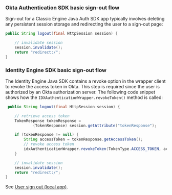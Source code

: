### Okta Authentication SDK basic sign-out flow

Sign-out for a Classic Engine Java Auth SDK app typically involves deleting any persistent session storage and redirecting the user to a sign-out page:

```java
public String logout(final HttpSession session) {

    // invalidate session
    session.invalidate();
    return "redirect:/";
}
```

### Identity Engine SDK basic sign-out flow

The Identity Engine Java SDK contains a revoke option in the wrapper client to revoke the access token in Okta. This step is required since the user is authorized by an Okta authorization server.
The following code snippet shows how the `IDXAuthenticationWrapper.revokeToken()` method is called:

```java
 public String logout(final HttpSession session) {

    // retrieve access token
    TokenResponse tokenResponse =
            (TokenResponse) session.getAttribute("tokenResponse");

    if (tokenResponse != null) {
        String accessToken = tokenResponse.getAccessToken();
        // revoke access token
        idxAuthenticationWrapper.revokeToken(TokenType.ACCESS_TOKEN, accessToken);
    }

    // invalidate session
    session.invalidate();
    return "redirect:/";
}
```

See [User sign out (local app)](/docs/guides/oie-embedded-sdk-use-case-basic-sign-out/java/main/).
